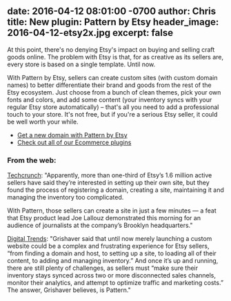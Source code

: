 date: 2016-04-12 08:01:00 -0700
author: Chris
title: New plugin: Pattern by Etsy
header_image: 2016-04-12-etsy2x.jpg
excerpt: false
----

At this point, there's no denying Etsy's impact on buying and selling craft goods online. The problem with Etsy is that, for as creative as its sellers are, every store is based on a single template. Until now. 

With Pattern by Etsy, sellers can create custom sites (with custom domain names) to better differentiate their brand and goods from the rest of the Etsy ecosystem. Just choose from a bunch of clean themes, pick your own fonts and colors, and add some content (your inventory syncs with your regular Etsy store automatically) – that's all you need to add a professional touch to your store. It's not free, but if you're a serious Etsy seller, it could be well worth your while.

+ [Get a new domain with Pattern by Etsy](https://iwantmyname.com/services/ecommerce/pattern-by-etsy)
+ [Check out all of our Ecommerce plugins](https://iwantmyname.com/services/ecommerce-hosting/)

### From the web:

[Techcrunch](http://techcrunch.com/2016/04/05/etsy-launches-pattern/): "Apparently, more than one-third of Etsy’s 1.6 million active sellers have said they’re interested in setting up their own site, but they found the process of registering a domain, creating a site, maintaining it and managing the inventory too complicated.

With Pattern, those sellers can create a site in just a few minutes — a feat that Etsy product lead Joe Lallouz demonstrated this morning for an audience of journalists at the company’s Brooklyn headquarters."

[Digital Trends](http://www.digitaltrends.com/web/etsy-pattern/): "Grishaver said that until now merely launching a custom website could be a complex and frustrating experience for Etsy sellers, “from finding a domain and host, to setting up a site, to loading all of their content, to adding and managing inventory.” And once it’s up and running, there are still plenty of challenges, as sellers must “make sure their inventory stays synced across two or more disconnected sales channels, monitor their analytics, and attempt to optimize traffic and marketing costs.” The answer, Grishaver believes, is Pattern."